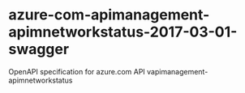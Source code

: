 # azure-com-apimanagement-apimnetworkstatus-2017-03-01-swagger
OpenAPI specification for azure.com API vapimanagement-apimnetworkstatus

